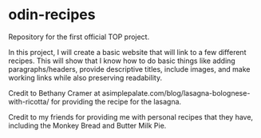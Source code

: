 # odin-recipes
Repository for the first official TOP project.

In this project, I will create a basic website that will link to a 
few different recipes. This will show that I know how to do basic 
things like adding paragraphs/headers, provide descriptive titles,
include images, and make working links while also preserving 
readability. 

Credit to Bethany Cramer at asimplepalate.com/blog/lasagna-bolognese-with-ricotta/ for providing the recipe for the lasagna.

Credit to my friends for providing me with personal recipes that they have, including the Monkey Bread and Butter Milk Pie.
